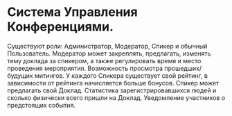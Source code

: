 # Система Управления Конференциями.
Существуют роли: Администратор, Модератор, Спикер и обычный Пользователь.
Модератор может закреплять, предлагать, изменять тему доклада за спикером,
а также регулировать время и место проведения мероприятия.
Возможность просмотра прошедших/будущих митингов.
У каждого Спикера существует свой рейтинг, в зависимости от рейтинга начисляется больше бонусов.
Спикер может предлагать свой Доклад.
Статистика зарегистрировавшихся людей и сколько физически всего пришли на Доклад.
Уведомление участников о предстоящих события.
